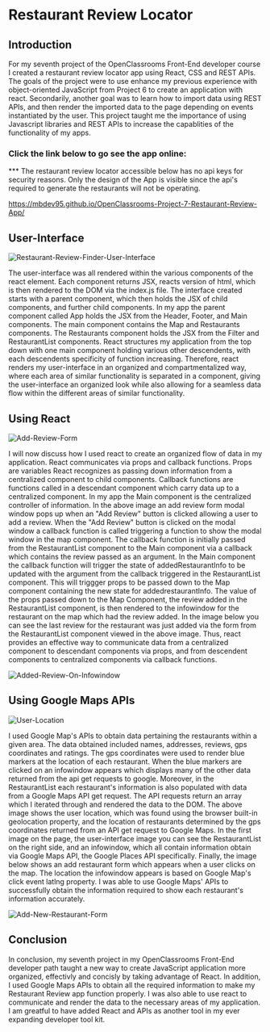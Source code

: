 # Restaurant Review Locator

## Introduction
For my seventh project of the OpenClassrooms Front-End developer course I created a restaurant review locator app using React, CSS and REST APIs. The goals of the project were to use enhance my previous experience with object-oriented JavaScript from Project 6 to create an application with react.  Secondarily, another goal was to learn how to import data using REST APIs, and then render the imported data to the page depending on events instantiated by the user.  This project taught me the importance of using Javascript libraries and REST APIs to increase the capablities of the functionality of my apps. 

### Click the link below to go see the app online:

*** The restaurant review locator accessible below has no api keys for security reasons. Only the design of the App is visible since the api's required to generate the restaurants will not be operating.

https://mbdev95.github.io/OpenClassrooms-Project-7-Restaurant-Review-App/

## User-Interface
![Restaurant-Review-Finder-User-Interface](https://user-images.githubusercontent.com/77469447/128112031-ee9e2188-d676-4cef-b2ea-d829617f0747.PNG)

The user-interface was all rendered within the various components of the react element.  Each component returns JSX, reacts version of html, which is then rendered to the DOM via the index.js file.  The interface created starts with a parent component, which then holds the JSX of child components, and further child components.  In my app the parent component called App holds the JSX from the Header, Footer, and Main components.  The main component contains the Map and Restaurants components.  The Restaurants component holds the JSX from the Filter and RestaurantList components. React structures my application from the top down with one main component holding various other descendents, with each descendents specificity of function increasing.   Therefore, react renders my user-interface in an organized and compartmentalized way, where each area of similar functionality is separated in a component, giving the user-interface an organized look while also allowing for a seamless data flow within the different areas of similar functionality.

## Using React
![Add-Review-Form](https://user-images.githubusercontent.com/77469447/128111719-009da3f8-1a60-4c46-a5a3-bc397bed9aba.PNG)

I will now discuss how I used react to create an organized flow of data in my application. React communicates via props and callback functions.  Props are variables React recognizes as passing down information from a centralized component to child components.  Callback functions are functions called in a descendant component which carry data up to a centralized component.  In my app the Main component is the centralized controller of information. In the above image an add review form modal window pops up when an "Add Review" button is clicked allowing a user to add a review. When the "Add Review" button is clicked on the modal window a callback function is called triggering a function to show the modal window in the map component.  The callback function is initially passed from the RestaurantList component to the Main component via a callback which contains the review passed as an argument. In the Main component the callback function will trigger the state of addedRestaurantInfo to be updated with the argument from the callback triggered in the RestaurantList component. This will triggger props to be passed down to the Map component containing the new state for addedrestaurantInfo. The value of the props passed down to the Map Component, the review added in the RestaurantList component, is then rendered to the infowindow for the restaurant on the map which had the review added. In the image below you can see the last review for the restaurant was just added via the form from the RestaurantList component viewed in the above image. Thus, react provides an effective way to communicate data from a centralized component to descendant components via props, and from descendent components to centralized components via callback functions.

![Added-Review-On-Infowindow](https://user-images.githubusercontent.com/77469447/128111751-ab3a4764-2d84-400e-8742-d40be7c4ddda.PNG)



## Using Google Maps APIs
![User-Location](https://user-images.githubusercontent.com/77469447/128111516-62ea14d7-7266-4052-8870-133fbb51f0a2.PNG)

I used Google Map's APIs to obtain data pertaining the restaurants within a given area.  The data obtained included names, addresses, reviews,  gps coordinates and ratings.  The gps coordinates were used to render blue markers at the location of each restaurant.  When the blue markers are clicked on an infowindow appears which displays many of the other data returned from the api get requests to google.  Moreover, in the RestaurantList each restaurant's information is also populated with data from a Google Maps API get request.  The API requests return an array which I iterated through and rendered the data to the DOM.   The above image shows the user location, which was found using the browser built-in geolocation property, and the location of restaurants determined by the gps coordinates returned from an API get request to Google Maps.  In the first image on the page, the user-interface image you can see the RestaurantList on the right side, and an infowindow, which all contain information obtain via Google Maps API, the Google Places API specifically.   Finally, the image below shows an add restaurant form which appears when a user clicks on the map.  The location the infowindow appears is based on Google Map's click event latlng property.  I was able to use Google Maps' APIs to successfully obtain the information required to show each restaurant's information accurately.

![Add-New-Restaurant-Form](https://user-images.githubusercontent.com/77469447/128225497-b5977afb-805b-46e8-8bbb-a5e63bb48c6e.PNG)

## Conclusion
In conclusion, my seventh project in my OpenClassrooms Front-End developer path taught a new way to create JavaScript application more organized, effectivly and concisly by taking advantage of React. In addition, I used Google Maps APIs to obtain all the required information to make my Restaurant Review app function properly. I was also able to use react to communicate and render the data to the necessary areas of my application.  I am greatful to have added React and APIs as another tool in my ever expanding developer tool kit. 
